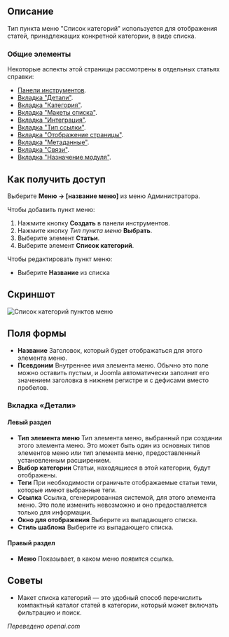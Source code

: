 <!-- Filename: Help4.x:Menu_Item:_Category_List / Display title: Список категорий  -->

## Описание

Тип пункта меню "Список категорий" используется для отображения статей, принадлежащих конкретной категории, в виде списка.

### Общие элементы

Некоторые аспекты этой страницы рассмотрены в отдельных статьях справки:

* [Панели инструментов](jdocmanual?article=help/common-elements/toolbars).
* [Вкладка "Детали"](jdocmanual?article=help/menu-items-common/menu-item-details).
* [Вкладка "Категория"](jdocmanual?article=help/menu-items-common/menu-item-category).
* [Вкладка "Макеты списка"](jdocmanual?article=help/menu-items-common/menu-item-list-layouts).
* [Вкладка "Интеграция"](jdocmanual?article=help/menu-items-common/menu-item-integration).
* [Вкладка "Тип ссылки"](jdocmanual?article=help/menu-items-common/menu-item-link-type).
* [Вкладка "Отображение страницы"](jdocmanual?article=help/menu-items-common/menu-item-page-display).
* [Вкладка "Метаданные"](jdocmanual?article=help/menu-items-common/menu-item-metadata).
* [Вкладка "Связи"](jdocmanual?article=help/common-elements/edit-associations).
* [Вкладка "Назначение модуля"](jdocmanual?article=help/menu-items-common/menu-item-module-assignment).

## Как получить доступ

Выберите **Меню → \[название меню\]** из меню Администратора.

Чтобы добавить пункт меню:

1. Нажмите кнопку **Создать** в панели инструментов.
2. Нажмите кнопку *Тип пункта меню* **Выбрать**.
3. Выберите элемент **Статьи**.
4. Выберите элемент **Список категорий**.

Чтобы редактировать пункт меню:

- Выберите **Название** из списка

## Скриншот

![Список категорий пунктов меню](../../../ru/images/menu-items/articles-category-list-details-tab.png)

## Поля формы

- **Название** Заголовок, который будет отображаться для этого элемента меню.
- **Псевдоним** Внутреннее имя элемента меню. Обычно это поле можно оставить пустым, и Joomla автоматически заполнит его значением заголовка в нижнем регистре и с дефисами вместо пробелов.

### Вкладка «Детали»

#### Левый раздел

- **Тип элемента меню** Тип элемента меню, выбранный при создании этого элемента меню. Это может быть один из основных типов элементов меню или тип элемента меню, предоставленный установленным расширением.
- **Выбор категории** Статьи, находящиеся в этой категории, будут отображены.
- **Теги** При необходимости ограничьте отображаемые статьи теми, которые имеют выбранные теги.
- **Ссылка** Ссылка, сгенерированная системой, для этого элемента меню. Это поле изменить невозможно и оно предоставляется только для информации.
- **Окно для отображения** Выберите из выпадающего списка.
- **Стиль шаблона** Выберите из выпадающего списка.

#### Правый раздел

- **Меню** Показывает, в каком меню появится ссылка.

## Советы

- Макет списка категорий — это удобный способ перечислить компактный каталог статей в категории, который может включать фильтрацию и поиск.

*Переведено openai.com*


